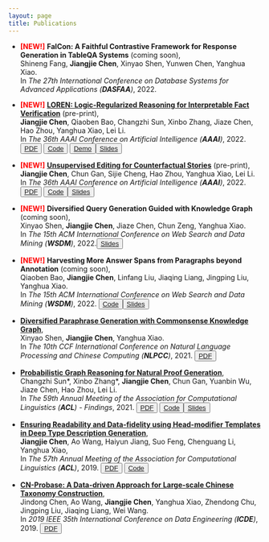 ```yaml
---
layout: page
title: Publications
---
```


- **<font color=red>[NEW!]</font>** **FalCon: A Faithful Contrastive Framework for Response Generation in TableQA Systems** (coming soon),  
Shineng Fang, **Jiangjie Chen**, Xinyao Shen, Yunwen Chen, Yanghua Xiao.  
In *The 27th International Conference on Database Systems for Advanced Applications (**DASFAA**)*, 2022. 


- **<font color=red>[NEW!]</font>** <a class="conf" target="_blank" href="https://arxiv.org/abs/2012.13577">**LOREN: Logic-Regularized Reasoning for Interpretable Fact Verification**</a> (pre-print),  
**Jiangjie Chen**, Qiaoben Bao, Changzhi Sun, Xinbo Zhang, Jiaze Chen, Hao Zhou, Yanghua Xiao, Lei Li.  
In *The 36th AAAI Conference on Artificial Intelligence (**AAAI**)*, 2022. 
<button type="button" class="button button1"><a class="conf" target="_blank" href="https://arxiv.org/abs/2012.13577">PDF</a></button>
<button type="button" class="button button2"><a class="conf" target="_blank" href="https://github.com/jiangjiechen/LOREN/">Code</a></button>
<button type="button" class="button button3"><a class="conf" target="_blank" href="https://huggingface.co/spaces/Jiangjie/loren-fact-checking">Demo</a></button><button type="button" class="button button4"><a class="conf" target="_blank" href="https://jiangjiechen.github.io/slides/AAAI22-loren.pdf">Slides</a></button>


- **<font color=red>[NEW!]</font>** <a class="conf" target="_blank" href="https://arxiv.org/abs/2112.05417">**Unsupervised Editing for Counterfactual Stories**</a> (pre-print),  
**Jiangjie Chen**, Chun Gan, Sijie Cheng, Hao Zhou, Yanghua Xiao, Lei Li.  
In *The 36th AAAI Conference on Artificial Intelligence (**AAAI**)*, 2022.
<button type="button" class="button button1"><a class="conf" target="_blank" href="https://arxiv.org/abs/2112.05417">PDF</a></button>
<button type="button" class="button button2"><a class="conf" target="_blank" href="https://github.com/jiangjiechen/EDUCAT/">Code</a></button><button type="button" class="button button4"><a class="conf" target="_blank" href="https://jiangjiechen.github.io/slides/AAAI22-educat.pdf">Slides</a></button>


- **<font color=red>[NEW!]</font>** **Diversified Query Generation Guided with Knowledge Graph** (coming soon),  
Xinyao Shen, **Jiangjie Chen**, Jiaze Chen, Chun Zeng, Yanghua Xiao.  
In *The 15th ACM International Conference on Web Search and Data Mining (**WSDM**)*, 2022.<button type="button" class="button button4"><a class="conf" target="_blank" href="https://jiangjiechen.github.io/slides/WSDM22-kedy.pdf">Slides</a></button>


- **<font color=red>[NEW!]</font>** **Harvesting More Answer Spans from Paragraphs beyond Annotation** (coming soon),  
Qiaoben Bao, **Jiangjie Chen**, Linfang Liu, Jiaqing Liang, Jingping Liu, Yanghua Xiao.  
In *The 15th ACM International Conference on Web Search and Data Mining (**WSDM**)*, 2022.
<button type="button" class="button button2"><a class="conf" target="_blank" href="https://github.com/iambabao/SCOPE">Code</a></button><button type="button" class="button button4"><a class="conf" target="_blank" href="https://jiangjiechen.github.io/slides/WSDM22-scope.key">Slides</a></button>


- <a class="conf" target="_blank" href="https://link.springer.com/chapter/10.1007%2F978-3-030-88480-2_28">**Diversified Paraphrase Generation with Commonsense Knowledge Graph**</a>,  
Xinyao Shen, **Jiangjie Chen**, Yanghua Xiao.  
In *The 10th CCF International Conference on Natural Language Processing and Chinese Computing (**NLPCC**)*, 2021.
<button type="button" class="button button1"><a class="conf" target="_blank" href="https://link.springer.com/chapter/10.1007%2F978-3-030-88480-2_28">PDF</a></button>


- <a class="conf" target="_blank" href="https://aclanthology.org/2021.findings-acl.277">**Probabilistic Graph Reasoning for Natural Proof Generation**</a>,  
Changzhi Sun*, Xinbo Zhang*, **Jiangjie Chen**, Chun Gan, Yuanbin Wu, Jiaze Chen, Hao Zhou, Lei Li.  
In *The 59th Annual Meeting of the Association for Computational Linguistics (**ACL**) - Findings*, 2021.
<button type="button" class="button button1"><a class="conf" target="_blank" href="https://aclanthology.org/2021.findings-acl.277">PDF</a></button>
<button type="button" class="button button2"><a class="conf" target="_blank" href="https://github.com/changzhisun/PRobr/">Code</a></button><button type="button" class="button button4"><a class="conf" target="_blank" href="https://jiangjiechen.github.io/slides/ACL21-findings-probr.pdf">Slides</a></button>


- <a class="conf" target="_blank" href="https://aclanthology.org/P19-1196">**Ensuring Readability and Data-fidelity using Head-modifier Templates in Deep Type Description Generation**</a>,  
**Jiangjie Chen**, Ao Wang, Haiyun Jiang, Suo Feng, Chenguang Li, Yanghua Xiao,  
In *The 57th Annual Meeting of the Association for Computational Linguistics (**ACL**)*, 2019.
<button type="button" class="button button1"><a class="conf" target="_blank" href="https://aclanthology.org/P19-1196">PDF</a></button>
<button type="button" class="button button2"><a class="conf" target="_blank" href="https://github.com/jiangjiechen/HedModTmplGen/">Code</a></button>


- <a class="conf" target="_blank" href="https://ieeexplore.ieee.org/abstract/document/8731362/">**CN-Probase: A Data-driven Approach for Large-scale Chinese Taxonomy Construction**</a>,  
Jindong Chen, Ao Wang, **Jiangjie Chen**, Yanghua Xiao, Zhendong Chu, Jingping Liu, Jiaqing Liang, Wei Wang.  
In *2019 IEEE 35th International Conference on Data Engineering (**ICDE**)*, 2019.
<button type="button" class="button button1"><a class="conf" target="_blank" href="https://ieeexplore.ieee.org/abstract/document/8731362/">PDF</a></button>